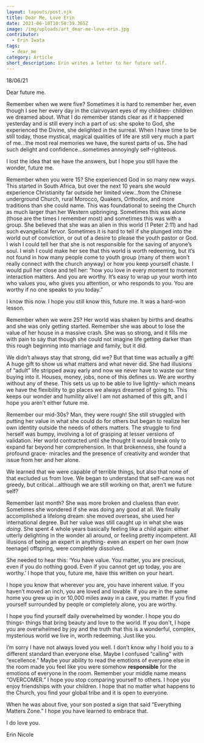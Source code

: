 ```yaml
---
layout: layouts/post.njk
title: Dear Me, Love Erin
date: 2021-06-18T10:50:39.365Z
image: /img/uploads/art_dear-me-love-erin.jpg
contributor:
  - Erin Iwata
tags:
  - dear_me
category: Article
short_description: Erin writes a letter to her future self.
---
```

18/06/21

Dear future me. 

Remember when we were five? Sometimes it is hard to remember her, even though I see her every day in the clairvoyant eyes of my children- children we dreamed about. What I do remember stands clear as if it happened yesterday and is still every inch a part of us: she spoke to God, she experienced the Divine, she delighted in the surreal. When I have time to be still today, those mystical, magical qualities of life are still very much a part of me...the most real memories we have, the surest parts of us. She had such delight and confidence...sometimes annoyingly self-righteous. 

I lost the idea that we have the answers, but I hope you still have the wonder, future me.

Remember when you were 15?
She experienced God in so many new ways. This started in South Africa, but over the next 10 years she would experience Christianity far outside her limited view...from the Chinese underground Church, rural Morocco, Quakers, Orthodox, and more traditions than she could name. This was foundational to seeing the Church as much larger than her Western upbringing.  Sometimes this was alone (those are the times I remember most) and sometimes this was with a group. She believed that she was an alien in this world (1 Peter 2:11) and had such evangelical fervor. Sometimes it is hard to tell if she plunged into the world out of conviction, or out of a desire to please the youth pastor or God. 
I wish I could tell her that she is not responsible for the saving of anyone’s soul. I wish I could make her see that this world is worth redeeming, but it’s not found in how many people come to youth group (many of them won’t really connect with the church anyway) or how you keep yourself chaste. I would pull her close and tell her: 
“how you love in every moment to moment interaction matters. And you are worthy. It’s easy to wrap up your worth into who values you, who gives you attention, or who responds to you. You are worthy if no one speaks to you today.”  

I know this now. I hope you still know this, future me. It was a hard-won lesson. 

Remember when we were 25? 
Her world was shaken by births and deaths and she was only getting started. Remember she was about to lose the value of her house in a massive crash. She was so strong, and it fills me with pain to say that though she could not imagine life getting darker than this rough beginning into marriage and family, but it did. 

We didn’t always stay that strong, did we?  But that time was actually a gift! A huge gift to show us what matters and what never did. She had illusions of “adult” life stripped away early and now we never have to waste our time buying into it. Houses, money, jobs, none of this defines us. We are worthy without any of these. This sets us up to be able to live lightly- which means we have the flexibility to go places we always dreamed of going to. This keeps our wonder and humility alive! I am not ashamed of this gift, and I hope you aren’t either future me. 

Remember our mid-30s? Man, they were rough! 
She still struggled with putting her value in what she could do for others but began to realize her own identity outside the needs of others matters. The struggle to find herself was bumpy, involving a lot of grasping at lesser versions of validation. Her world contracted until she thought it would break only to expand far beyond her comprehension. In that brokenness, she found a profound grace- miracles and the presence of creativity and wonder that issue from her and her alone. 

We learned that we were capable of terrible things, but also that none of that excluded us from love. We began to understand that self-care was not greedy, but critical...although we are still working on that, aren’t we future self? 

Remember last month?
She was more broken and clueless than ever. Sometimes she wondered if she was doing any good at all. We finally accomplished a lifelong dream: she moved overseas, she used her international degree. But her value was still caught up in what she was *doing*. 
She spent 4 whole years basically feeling like a child again: either utterly delighting in the wonder all around, or feeling pretty incompetent. All illusions of being an expert in anything- even an expert on her own (now teenage) offspring, were completely dissolved. 

She needed to hear this: ‘You have value. You matter, you are precious, even if you do nothing good. Even if you cannot get up today, you are worthy.’ 
I hope that you, future me, have this written on your heart. 

I hope you know that wherever you are, you have inherent value. 
If you haven’t moved an inch, you are loved and lovable.
If you are in the same home you grew up in or 10,000 miles away in a cave, you matter. 
If you find yourself surrounded by people or completely alone, you are worthy. 

I hope you find yourself daily overwhelmed by wonder. 
I hope you do things- things that bring beauty and love to the world. If you don't, I hope you are overwhelmed by joy and the truth that this is a wonderful, complex, mysterious world we live in, worth redeeming. Just like you. 

I’m sorry I have not always loved you well. I don’t know why I hold you to a different standard than everyone else. Maybe I confused “calling” with “excellence.” Maybe your ability to read the emotions of everyone else in the room made you feel like you were somehow **responsible** for the emotions of everyone in the room.
Remember your middle name means “OVERCOMER.” 
I hope you stop comparing yourself to others. 
I hope you enjoy friendships with your children. 
I hope that no matter what happens to the Church, you find your global tribe and it is open to everyone. 

When he was about five, your son posted a sign that said “Everything Matters Zone.” 
I hope you have learned to embrace that. 

I do love you. 

Erin Nicole